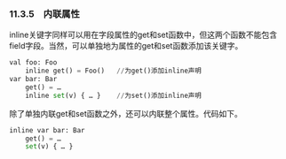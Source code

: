 ### 11.3.5　内联属性

inline关键字同样可以用在字段属性的get和set函数中，但这两个函数不能包含field字段。当然，可以单独地为属性的get和set函数添加该关键字。

```python
val foo: Foo
    inline get() = Foo()   //为get()添加inline声明
var bar: Bar
    get() = …
    inline set(v) { … }    //为set()添加inline声明
```

除了单独内联get和set函数之外，还可以内联整个属性。代码如下。

```python
inline var bar: Bar
    get() = …
    set(v) { … }
```


